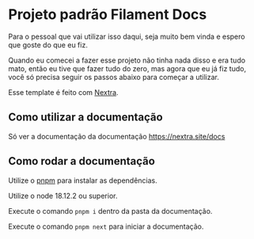 # Projeto padrão Filament Docs

Para o pessoal que vai utilizar isso daqui, seja muito bem vinda e espero que goste do que eu fiz.

Quando eu comecei a fazer esse projeto não tinha nada disso e era tudo mato, então eu tive que fazer tudo do zero, mas
agora que eu já fiz tudo, você só precisa seguir os passos abaixo para começar a utilizar.

Esse template é feito com [Nextra](https://nextra.site).

## Como utilizar a documentação

Só ver a documentação da documentação https://nextra.site/docs

## Como rodar a documentação

Utilize o [pnpm](https://pnpm.js.org) para instalar as dependências.

Utilize o node 18.12.2 ou superior.

Execute o comando `pnpm i` dentro da pasta da documentação.

Execute o comando `pnpm next` para iniciar a documentação.
